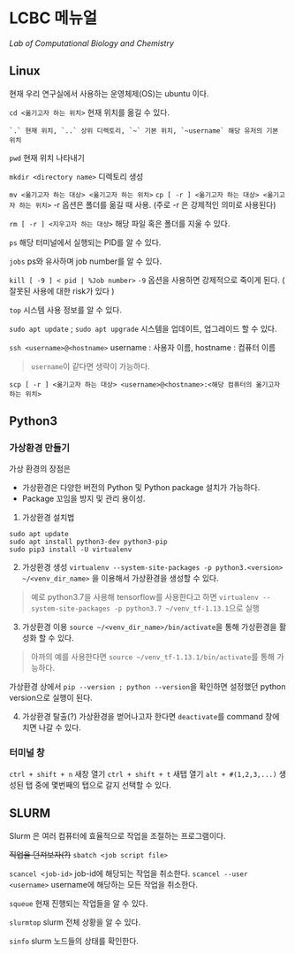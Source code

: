# LCBC 메뉴얼
*Lab of Computational Biology and Chemistry*

## Linux
현재 우리 연구실에서 사용하는 운영체제(OS)는 ubuntu 이다.

`cd <옮기고자 하는 위치>` 현재 위치를 옮길 수 있다.

	`.` 현재 위치, `..` 상위 디렉토리, `~` 기본 위치, `~username` 해당 유저의 기본 위치

`pwd` 현재 위치 나타내기

`mkdir <directory name>` 디렉토리 생성

`mv <옮기고자 하는 대상> <옮기고자 하는 위치>`
`cp [ -r ] <옮기고자 하는 대상> <옮기고자 하는 위치>`
    -r 옵션은 폴더를 옮길 때 사용. (주로 -r 은 강제적인 의미로 사용된다)


`rm [ -r ] <지우고자 하는 대상>` 해당 파일 혹은 폴더를 지울 수 있다.



`ps` 해당 터미널에서 실행되는 PID를 알 수 있다.

`jobs` ps와 유사하며 job number를 알 수 있다.


`kill [ -9 ] < pid | %Job number>`
	`-9` 옵션을 사용하면 강제적으로 죽이게 된다. ( 잘못된 사용에 대한 risk가 있다 )

`top` 시스템 사용 정보를 알 수 있다.

`sudo apt update` ; `sudo apt upgrade` 시스템을 업데이트, 업그레이드 할 수 있다.


`ssh <username>@<hostname>` username : 사용자 이름, hostname : 컴퓨터 이름
> `username`이 같다면 생략이 가능하다.

`scp [ -r ] <옮기고자 하는 대상> <username>@<hostname>:<해당 컴퓨터의 옮기고자 하는 위치>`



## Python3

### 가상환경 만들기
가상 환경의 장점은
* 가상환경은 다양한 버전의 Python 및 Python package 설치가 가능하다.
* Package 꼬임을 방지 및 관리 용이성.

1. 가상환경 설치법
```
sudo apt update
sudo apt install python3-dev python3-pip
sudo pip3 install -U virtualenv
```

2. 가상환경 생성
`virtualenv --system-site-packages -p python3.<version> ~/<venv_dir_name>` 을 이용해서 가상환경을 생성할 수 있다.
> 예로 python3.7을 사용해 tensorflow를 사용한다고 하면 `virtualenv --system-site-packages -p python3.7 ~/venv_tf-1.13.1`으로 실행

3. 가상환경 이용
`source ~/<venv_dir_name>/bin/activate`을 통해 가상환경을 활성화 할 수 있다.
> 아까의 예를 사용한다면 `source ~/venv_tf-1.13.1/bin/activate`를 통해 가능하다.

가상환경 상에서 `pip --version ; python --version`을 확인하면 설정했던 python version으로 실행이 된다.

4. 가상환경 탈출(?)
가상환경을 벋어나고자 한다면 `deactivate`를 command 창에 치면 나갈 수 있다.



### 터미널 창   
`ctrl + shift + n` 새창 열기
`ctrl + shift + t` 새탭 열기
`alt + #(1,2,3,...)` 생성된 탭 중에 몇번째의 탭으로 갈지 선택할 수 있다.


## SLURM
Slurm 은 여러 컴퓨터에 효율적으로 작업을 조절하는 프로그램이다.

~~직업을 던져보자(?)~~
`sbatch <job script file>`

`scancel <job-id>` job-id에 해당되는 작업을 취소한다.
`scancel --user <username>` username에 해당하는 모든 작업을 취소한다.

`squeue` 현재 진행되는 작업들을 알 수 있다.

`slurmtop` slurm 전체 상황을 알 수 있다.

`sinfo` slurm 노드들의 상태를 확인한다.

